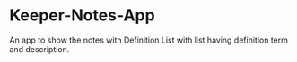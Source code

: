 # Keeper-Notes-App
An app to show the notes with Definition List with list having definition term and description.
